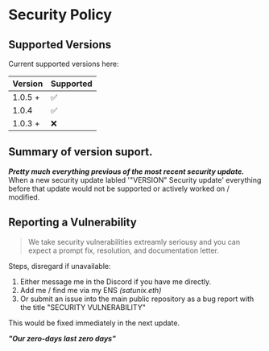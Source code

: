 # Security Policy

## Supported Versions

Current supported versions here:

| Version | Supported          |
| ------- | ------------------ |
| 1.0.5 + | :white_check_mark: |
| 1.0.4   | :white_check_mark: | 
| 1.0.3 + | :x:                |

## Summary of version suport.
***Pretty much everything previous of the most recent security update.***
When a new security update labled '"VERSION" Security update' everything before that update would not be supported or actively worked on / modified. 


## Reporting a Vulnerability

> We take security vulnerabilities extreamly seriousy and you can expect a prompt fix, resolution, and documentation letter. 

Steps, disregard if unavailable: 

1. Either message me in the Discord if you have me directly.
2. Add me / find me via my ENS *(satunix.eth)* 
3. Or submit an issue into the main public repository as a bug report with the title "SECURITY VULNERABILITY"

This would be fixed immediately in the next update. 

***"Our zero-days last zero days"***
